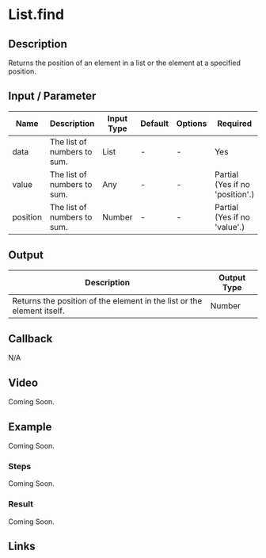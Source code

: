 # List.find

## Description

Returns the position of an element in a list or the element at a specified position.

## Input / Parameter

| Name | Description | Input Type | Default | Options | Required |
| ------ | ------ | ------ | ------ | ------ | ------ |
| data | The list of numbers to sum. | List | - | - | Yes |
| value | The list of numbers to sum. | Any | - | - | Partial (Yes if no 'position'.) |
| position | The list of numbers to sum. | Number | - | - | Partial (Yes if no 'value'.) |

## Output

| Description | Output Type |
| ------ | ------ |
| Returns the position of the element in the list or the element itself. | Number | Text |

## Callback

N/A

## Video

Coming Soon.

<!-- Format: [![Video]({image-path}?raw=true)]({url-link}) -->

## Example

Coming Soon.

<!-- Share a scenario, like a user requirements. -->

### Steps

Coming Soon.

<!-- Show the steps and share some screenshots.

1. .....

Format: ![]({image-path}?raw=true) -->

### Result

Coming Soon.

<!-- Explain the output.

Format: ![]({image-path}?raw=true) -->

## Links